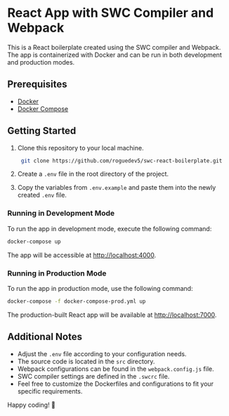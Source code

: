 # React App with SWC Compiler and Webpack

This is a React boilerplate created using the SWC compiler and Webpack. The app is containerized with Docker and can be run in both development and production modes.

## Prerequisites

- [Docker](https://docs.docker.com/get-docker/)
- [Docker Compose](https://docs.docker.com/compose/install/)

## Getting Started

1. Clone this repository to your local machine.

   ```bash
    git clone https://github.com/roguedev5/swc-react-boilerplate.git
   ```

2. Create a `.env` file in the root directory of the project.

3. Copy the variables from `.env.example` and paste them into the newly created `.env` file.

### Running in Development Mode

To run the app in development mode, execute the following command:

```bash
docker-compose up
```

The app will be accessible at [http://localhost:4000](http://localhost:4000).

### Running in Production Mode

To run the app in production mode, use the following command:

```bash
docker-compose -f docker-compose-prod.yml up
```

The production-built React app will be available at [http://localhost:7000](http://localhost:7000).

## Additional Notes

- Adjust the `.env` file according to your configuration needs.
- The source code is located in the `src` directory.
- Webpack configurations can be found in the `webpack.config.js` file.
- SWC compiler settings are defined in the `.swcrc` file.
- Feel free to customize the Dockerfiles and configurations to fit your specific requirements.

Happy coding! 🚀
